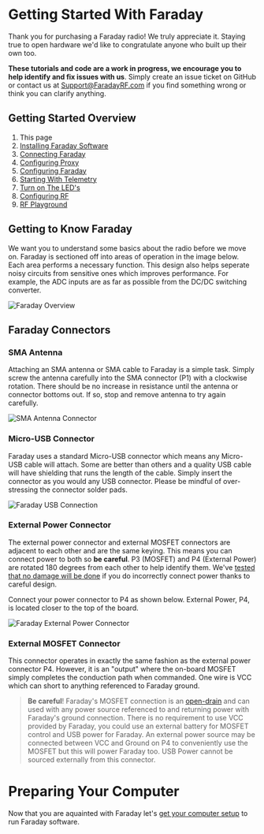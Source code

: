 
# Getting Started With Faraday

Thank you for purchasing a Faraday radio! We truly appreciate it. Staying true to open hardware we'd like to congratulate anyone who built up their own too.

**These tutorials and code are a work in progress, we encourage you to help identify and fix issues with us**. Simply create an issue ticket on GitHub or contact us at [Support@FaradayRF.com](mailto:support@faradayrf.com) if you find something wrong or think you can clarify anything.

## Getting Started Overview
 1. This page
 2. [Installing Faraday Software](installing-software.md)
 3. [Connecting Faraday](connecting-hardware.md)
 4. [Configuring Proxy](configuring-proxy.md)
 5. [Configuring Faraday](configuring-faraday.md)
 6. [Starting With Telemetry](telemetrystart.md)
 7. [Turn on The LED's](hello-world.md)
 8. [Configuring RF](configuring-rf-faraday.md)
 9. [RF Playground](rfplayground.md)

## Getting to Know Faraday
We want you to understand some basics about the radio before we move on. Faraday is sectioned off into areas of operation in the image below. Each area performs a necessary function. This design also helps seperate noisy circuits from sensitive ones which improves performance. For example, the ADC inputs are as far as possible from the DC/DC switching converter.

![Faraday Overview](images/RevD1Overview_1200w.jpg)

## Faraday Connectors

### SMA Antenna
Attaching an SMA antenna or SMA cable to Faraday is a simple task. Simply screw the antenna carefully into the SMA connector (P1) with a clockwise rotation. There should be no increase in resistance until the antenna or connector bottoms out. If so, stop and remove antenna to try again carefully.

![SMA Antenna Connector](images/FaradayTop_Ant_LowRes.jpg)

### Micro-USB Connector
Faraday uses a standard Micro-USB connector which means any Micro-USB cable will attach. Some are better than others and a quality USB cable will have shielding that runs the length of the cable. Simply insert the connector as you would any USB connector. Please be mindful of over-stressing the connector solder pads.

![Faraday USB Connection](/images/Faraday_USB_1500w_LowRes.jpg)

### External Power Connector
The external power connector and external MOSFET connectors are adjacent to each other and are the same keying. This means you can connect power to both so **be careful**. P3 (MOSFET) and P4 (External Power) are rotated 180 degrees from each other to help identify them.  We've [tested that no damage will be done](https://github.com/FaradayRF/FaradayRF-Hardware/issues/49) if you do incorrectly connect power thanks to careful design.

Connect your power connector to P4 as shown below. External Power, P4, is located closer to the top of the board.

![Faraday External Power Connector](images/FaradayTop_VCC_MOSFET_2_1500w_LowRes.jpg)

### External MOSFET Connector
This connector operates in exactly the same fashion as the external power connector P4. However, it is an "output" where the on-board MOSFET simply completes the conduction path when commanded. One wire is VCC which can short to anything referenced to Faraday ground.

>**Be careful**! Faraday's MOSFET connection is an [open-drain](https://en.wikipedia.org/wiki/Open_collector#MOSFET) and can used with any power source referenced to and returning power with Faraday's ground connection. There is no requirement to use VCC provided by Faraday, you could use an external battery for MOSFET control and USB power for Faraday. An external power source may be connected between VCC and Ground on P4 to conveniently use the MOSFET but this will power Faraday too. USB Power cannot be sourced externally from this connector.

# Preparing Your Computer
Now that you are aquainted with Faraday let's [get your computer setup](installing-software.md) to run Faraday software.
